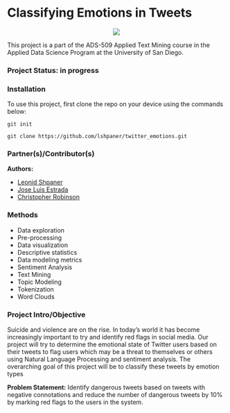 # Classifying Emotions in Tweets

<p align = "center">
  <img src="https://beta.techcrunch.com/wp-content/uploads/2014/10/emojifast.gif">
</p>

This project is a part of the ADS-509 Applied Text Mining course in the Applied Data Science Program at the University of San Diego. 

### Project Status: in progress

### Installation

To use this project, first clone the repo on your device using the commands below:

`git init`

`git clone https://github.com/lshpaner/twitter_emotions.git`

### Partner(s)/Contributor(s)  
**Authors:**  
* [Leonid Shpaner](https://github.com/lshpaner)  
* [Jose Luis Estrada](https://github.com/jose-luis-estrada)  
* [Christopher Robinson](https://github.com/ChrisRobinsonUSD)  

### Methods  
* Data exploration    
* Pre-processing  
* Data visualization    
* Descriptive statistics  
* Data modeling metrics  
* Sentiment Analysis  
* Text Mining  
* Topic Modeling  
* Tokenization  
* Word Clouds

### Project Intro/Objective

Suicide and violence are on the rise. In today’s world it has become increasingly important to try and identify red flags in social media. Our project will try to determine the emotional state of Twitter users based on their tweets to flag users which may be a threat to themselves or others using Natural Language Processing and sentiment analysis. The overarching goal of this project will be to classify these tweets by emotion types

**Problem Statement:** Identify dangerous tweets based on tweets with negative connotations and reduce the number of dangerous tweets by 10\% by marking red flags to the users in the system.
